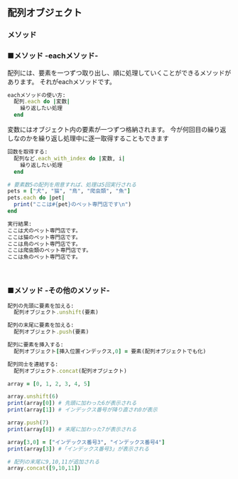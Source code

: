 ## 配列オブジェクト
### メソッド

### ■メソッド -eachメソッド-

配列には、要素を一つずつ取り出し、順に処理していくことができるメソッドがあります。
それがeachメソッドです。


``` Ruby
eachメソッドの使い方:
  配列.each do |変数|
    繰り返したい処理
  end
```

変数にはオブジェクト内の要素が一つずつ格納されます。
今が何回目の繰り返しなのかを繰り返し処理中に逐一取得することもできます

``` Ruby
回数を取得する:
  配列など.each_with_index do |変数, i|
    繰り返したい処理
  end
```

``` Ruby
# 要素数5の配列を用意すれば、処理は5回実行される
pets = ["犬", "猫", "鳥", "爬虫類", "魚"]
pets.each do |pet|
  print("ここは#{pet}のペット専門店です\n")
end
```


``` Ruby
実行結果:
ここは犬のペット専門店です。
ここは猫のペット専門店です。
ここは鳥のペット専門店です。
ここは爬虫類のペット専門店です。
ここは魚のペット専門店です。
```

&nbsp;

### ■メソッド -その他のメソッド-

``` Ruby
配列の先頭に要素を加える:
  配列オブジェクト.unshift(要素)
```

``` Ruby
配列の末尾に要素を加える:
  配列オブジェクト.push(要素)
```

``` Ruby
配列に要素を挿入する:
  配列オブジェクト[挿入位置インデックス,0] = 要素(配列オブジェクトでも化)
```

``` Ruby
配列同士を連結する:
  配列オブジェクト.concat(配列オブジェクト)
```

``` Ruby
array = [0, 1, 2, 3, 4, 5]

array.unshift(6)
print(array[0]) # 先頭に加わった6が表示される
print(array[1]) # インデックス番号が降り直され0が表示

array.push(7)
print(array[8]) # 末尾に加わった7が表示される

array[3,0] = ["インデックス番号3", "インデックス番号4"]
print(array[3]) #「インデックス番号3」が表示される

# 配列の末尾に9,10,11が追加される
array.concat([9,10,11])
```
